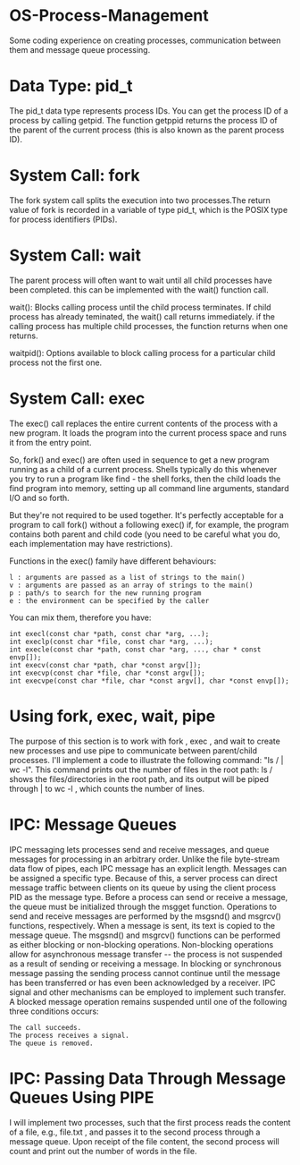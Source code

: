 # OS-Process-Management
Some coding experience on creating processes, communication between them and message queue processing.

# Data Type: pid_t
The pid_t data type represents process IDs. You can get the process ID of a process by calling getpid. The function getppid returns the process ID of the parent of the current process (this is also known as the parent process ID).

# System Call: fork
The fork system call splits the execution into two processes.The return value of fork is recorded in a variable of type pid_t, which is the POSIX type for process identifiers (PIDs). 

# System Call: wait
The parent process will often want to wait until all child processes have been completed. this can be implemented with the wait() function call.

wait(): Blocks calling process until the child process terminates. If child process has already teminated, the wait() call returns immediately. if the calling process has multiple child processes, the function returns when one returns.

waitpid(): Options available to block calling process for a particular child process not the first one.

# System Call: exec
The exec() call replaces the entire current contents of the process with a new program. It loads the program into the current process space and runs it from the entry point.

So, fork() and exec() are often used in sequence to get a new program running as a child of a current process. Shells typically do this whenever you try to run a program like find - the shell forks, then the child loads the find program into memory, setting up all command line arguments, standard I/O and so forth.

But they're not required to be used together. It's perfectly acceptable for a program to call fork() without a following exec() if, for example, the program contains both parent and child code (you need to be careful what you do, each implementation may have restrictions).

Functions in the exec() family have different behaviours:

    l : arguments are passed as a list of strings to the main()
    v : arguments are passed as an array of strings to the main()
    p : path/s to search for the new running program
    e : the environment can be specified by the caller

You can mix them, therefore you have:

    int execl(const char *path, const char *arg, ...);
    int execlp(const char *file, const char *arg, ...);
    int execle(const char *path, const char *arg, ..., char * const envp[]);
    int execv(const char *path, char *const argv[]);
    int execvp(const char *file, char *const argv[]);
    int execvpe(const char *file, char *const argv[], char *const envp[]);

# Using fork, exec, wait, pipe
The purpose of this section is to work with fork , exec , and wait to create new processes and use pipe to communicate between parent/child processes. I'll implement a code to illustrate the following command: "ls / | wc -l". This command prints out the number of files in the root path: ls / shows the files/directories in the root path, and its output will be piped through | to wc -l , which counts the number of lines.


# IPC: Message Queues
IPC messaging lets processes send and receive messages, and queue messages for processing in an arbitrary order. Unlike the file byte-stream data flow of pipes, each IPC message has an explicit length. Messages can be assigned a specific type. Because of this, a server process can direct message traffic between clients on its queue by using the client process PID as the message type.
Before a process can send or receive a message, the queue must be initialized through the msgget function.
Operations to send and receive messages are performed by the msgsnd() and msgrcv() functions, respectively. 
When a message is sent, its text is copied to the message queue. The msgsnd() and msgrcv() functions can be performed as either blocking or non-blocking operations. Non-blocking operations allow for asynchronous message transfer -- the process is not suspended as a result of sending or receiving a message. In blocking or synchronous message passing the sending process cannot continue until the message has been transferred or has even been acknowledged by a receiver. IPC signal and other mechanisms can be employed to implement such transfer. A blocked message operation remains suspended until one of the following three conditions occurs:

    The call succeeds.
    The process receives a signal.
    The queue is removed. 

# IPC: Passing Data Through Message Queues Using PIPE
I will implement two processes, such that the first process reads the content of a file, e.g., file.txt , and passes it to the second process through a message queue. Upon receipt of the file content, the second process will count and print out the number of words in the file.


